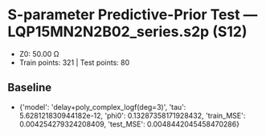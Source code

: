 # S-parameter Predictive-Prior Test — LQP15MN2N2B02_series.s2p (S12)
- Z0: 50.00 Ω
- Train points: 321  |  Test points: 80

## Baseline
- {'model': 'delay+poly_complex_logf(deg=3)', 'tau': 5.628121830944182e-12, 'phi0': 0.13287358171928432, 'train_MSE': 0.004254279324208409, 'test_MSE': 0.0048442045458470286}
